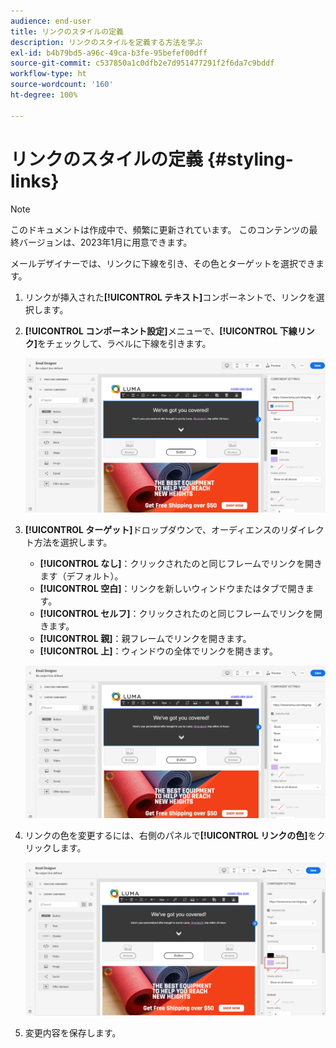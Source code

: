 ```yaml
---
audience: end-user
title: リンクのスタイルの定義
description: リンクのスタイルを定義する方法を学ぶ
exl-id: b4b79bd5-a96c-49ca-b3fe-95befef00dff
source-git-commit: c537850a1c0dfb2e7d951477291f2f6da7c9bddf
workflow-type: ht
source-wordcount: '160'
ht-degree: 100%

---
```


# リンクのスタイルの定義 {#styling-links}

>[!NOTE]
>
>このドキュメントは作成中で、頻繁に更新されています。 このコンテンツの最終バージョンは、2023年1月に用意できます。

メールデザイナーでは、リンクに下線を引き、その色とターゲットを選択できます。

1. リンクが挿入された&#x200B;**[!UICONTROL テキスト]**&#x200B;コンポーネントで、リンクを選択します。

1. **[!UICONTROL コンポーネント設定]**&#x200B;メニューで、**[!UICONTROL 下線リンク]**&#x200B;をチェックして、ラベルに下線を引きます。

   ![](assets/link_1.png)

1. **[!UICONTROL ターゲット]**&#x200B;ドロップダウンで、オーディエンスのリダイレクト方法を選択します。

   * **[!UICONTROL なし]**：クリックされたのと同じフレームでリンクを開きます（デフォルト）。
   * **[!UICONTROL 空白]**：リンクを新しいウィンドウまたはタブで開きます。
   * **[!UICONTROL セルフ]**：クリックされたのと同じフレームでリンクを開きます。
   * **[!UICONTROL 親]**：親フレームでリンクを開きます。
   * **[!UICONTROL 上]**：ウィンドウの全体でリンクを開きます。

   ![](assets/link_2.png)

1. リンクの色を変更するには、右側のパネルで&#x200B;**[!UICONTROL リンクの色]**&#x200B;をクリックします。

   ![](assets/link_3.png)

1. 変更内容を保存します。
